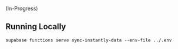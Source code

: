 (In-Progress)


## Running Locally
```supabase functions serve sync-instantly-data --env-file ../.env```